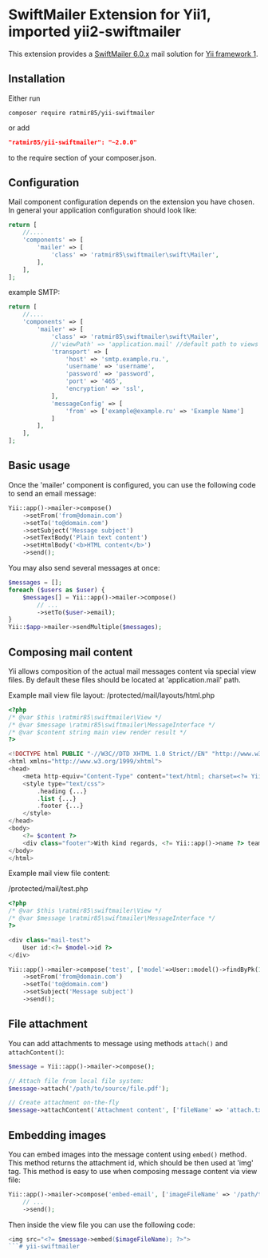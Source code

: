 SwiftMailer Extension for Yii1, imported yii2-swiftmailer
===============================

This extension provides a [SwiftMailer 6.0.x](http://swiftmailer.org/) mail solution for [Yii framework 1](http://www.yiiframework.com).


Installation
------------

Either run

```
composer require ratmir85/yii-swiftmailer
```

or add

```json
"ratmir85/yii-swiftmailer": "~2.0.0"
```

to the require section of your composer.json.


Configuration
-------------

Mail component configuration depends on the extension you have chosen.
In general your application configuration should look like:

```php
return [
    //....
    'components' => [
        'mailer' => [
            'class' => 'ratmir85\swiftmailer\swift\Mailer',
        ],
    ],
];
```
example SMTP:
```php
return [
    //....
    'components' => [
        'mailer' => [
            'class' => 'ratmir85\swiftmailer\swift\Mailer',
            //'viewPath' => 'application.mail' //default path to views
            'transport' => [
                'host' => 'smtp.example.ru.',
                'username' => 'username',
                'password' => 'password',
                'port' => '465',
                'encryption' => 'ssl',
            ],
            'messageConfig' => [
                'from' => ['example@example.ru' => 'Example Name']
            ]
        ],
    ],
];

```


Basic usage
-----------

Once the 'mailer' component is configured, you can use the following code to send an email message:

```php
Yii::app()->mailer->compose()
    ->setFrom('from@domain.com')
    ->setTo('to@domain.com')
    ->setSubject('Message subject')
    ->setTextBody('Plain text content')
    ->setHtmlBody('<b>HTML content</b>')
    ->send();
```
You may also send several messages at once:

```php
$messages = [];
foreach ($users as $user) {
    $messages[] = Yii::app()->mailer->compose()
        // ...
        ->setTo($user->email);
}
Yii::$app->mailer->sendMultiple($messages);
```


Composing mail content
----------------------

Yii allows composition of the actual mail messages content via special view files.
By default these files should be located at 'application.mail' path.

Example mail view file layout:
/protected/mail/layouts/html.php
```php
<?php
/* @var $this \ratmir85\swiftmailer\View */
/* @var $message \ratmir85\swiftmailer\MessageInterface */
/* @var $content string main view render result */
?>

<!DOCTYPE html PUBLIC "-//W3C//DTD XHTML 1.0 Strict//EN" "http://www.w3.org/TR/xhtml1/DTD/xhtml1-strict.dtd">
<html xmlns="http://www.w3.org/1999/xhtml">
<head>
    <meta http-equiv="Content-Type" content="text/html; charset=<?= Yii::app()->charset ?>" />
    <style type="text/css">
        .heading {...}
        .list {...}
        .footer {...}
    </style>
</head>
<body>
    <?= $content ?>
    <div class="footer">With kind regards, <?= Yii::app()->name ?> team</div>
</body>
</html>
```

Example mail view file content:

/protected/mail/test.php
```php
<?php
/* @var $this \ratmir85\swiftmailer\View */
/* @var $message \ratmir85\swiftmailer\MessageInterface */
?>

<div class="mail-test">
    User id:<?= $model->id ?>
</div>
```

```php
Yii::app()->mailer->compose('test', ['model'=>User::model()->findByPk(1)])
    ->setFrom('from@domain.com')
    ->setTo('to@domain.com')
    ->setSubject('Message subject')
    ->send();
```


File attachment
---------------

You can add attachments to message using methods `attach()` and `attachContent()`:

```php
$message = Yii::app()->mailer->compose();

// Attach file from local file system:
$message->attach('/path/to/source/file.pdf');

// Create attachment on-the-fly
$message->attachContent('Attachment content', ['fileName' => 'attach.txt', 'contentType' => 'text/plain']);
```


Embedding images
----------------

You can embed images into the message content using `embed()` method. This method returns the attachment id,
which should be then used at 'img' tag.
This method is easy to use when composing message content via view file:

```php
Yii::app()->mailer->compose('embed-email', ['imageFileName' => '/path/to/image.jpg'])
    // ...
    ->send();
```

Then inside the view file you can use the following code:

```php
<img src="<?= $message->embed($imageFileName); ?>">
```# yii-swiftmailer
